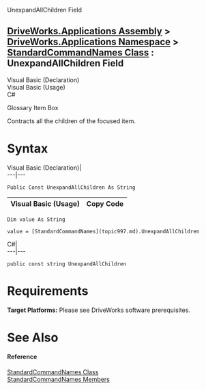 UnexpandAllChildren Field   
  
[DriveWorks.Applications Assembly](topic13.md) > [DriveWorks.Applications Namespace](topic16.md) > [StandardCommandNames Class](topic997.md) : UnexpandAllChildren Field  
---  
  
Visual Basic (Declaration)    
Visual Basic (Usage)    
C# 

Glossary Item Box

Contracts all the children of the focused item. 

# Syntax

Visual Basic (Declaration)|   
---|---  
      
    
    Public Const UnexpandAllChildren As String  
  
Visual Basic (Usage)| Copy Code  
---|---  
      
    
    Dim value As String
     
    value = [StandardCommandNames](topic997.md).UnexpandAllChildren  
  
C#|   
---|---  
      
    
    public const string UnexpandAllChildren  
  
# Requirements

**Target Platforms:** Please see DriveWorks software prerequisites.

# See Also

#### Reference

[StandardCommandNames Class](topic997.md)   
[StandardCommandNames Members](topic998.md)


